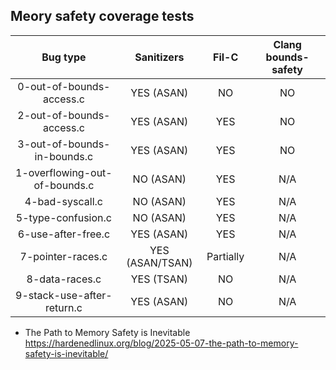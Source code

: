 ## Meory safety coverage tests

|Bug type     | Sanitizers | Fil-C             | Clang bounds-safety |
|:-----------:|:-----------------:|:-----------------:|:-------------------:|
|0-out-of-bounds-access.c| YES (ASAN)    | NO                | NO                  |
|2-out-of-bounds-access.c| YES (ASAN)   | YES               | NO                  |
|3-out-of-bounds-in-bounds.c| YES (ASAN) | YES               | NO                  |
|1-overflowing-out-of-bounds.c | NO (ASAN) | YES             | N/A                 |
|4-bad-syscall.c | NO (ASAN)             | YES               | N/A                 |
|5-type-confusion.c | NO (ASAN)         | YES               | N/A                 |
|6-use-after-free.c | YES (ASAN)        | YES               | N/A                 |
|7-pointer-races.c | YES (ASAN/TSAN)    | Partially               | N/A                 |
|8-data-races.c | YES (TSAN)        | NO               | N/A                 |
|9-stack-use-after-return.c | YES (ASAN)        | NO               | N/A                 |

* The Path to Memory Safety is Inevitable <https://hardenedlinux.org/blog/2025-05-07-the-path-to-memory-safety-is-inevitable/>
